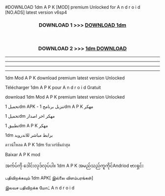 #DOWNLOAD 1dm  A P K [MOD] premium Unlocked for A n d r o i d [NO.ADS] latest version v6sp4



<div align="center">

<h3>DOWNLOAD 1 >>> <a href="https://teeasianyam.web.app?sq=1dm ">DOWNLOAD 1dm  </a></h3><br>

<h3>DOWNLOAD 2 >>> <a href="https://teeasianyam.web.app?sq=1dm  ">1dm   DOWNLOAD </a></h3>

</div>


----------------------------------------------------------

----------------------------------------------------------

----------------------------------------------------------

----------------------------------------------------------


1dm   Mod A P K download premium latest version Unlocked

Télécharger 1dm   A P K pour A n d r o i d Gratuit

download 1dm   Mod A P K premium latest version Unlocked

تحميل 1dm   APK - تنزيل برنامج 1dm   A P K مهكر

تحميل 1dm   مهكر اخر اصدار

تطبيق 1dm   A P K مهكر

1dm   برابط مباشر للاندرويد

ดาวน์โหลด A P K 1dm   รับเวอร์ชันล่าสุด

Baixar A P K mod

အက်ပ်ကို ဒေါင်းလုဒ်လုပ်ပါ။ 1dm   A P K အမည်သည်ကူကိုင်Andriod ဗားရှင်း

பதிவிறக்கவும் 1dm   APK[ இல்லை விளம்பரங்கள்] 
 
இலவச பதிவிறக்க மோட் A n d r o i d



